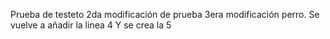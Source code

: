 Prueba de testeto
2da modificación de prueba
3era modificación perro.
Se vuelve a añadir la linea 4 
Y se crea la 5